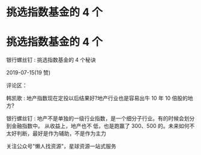 # 挑选指数基金的 4 个

# 挑选指数基金的 4 个

银行螺丝钉 : 挑选指数基金的 4 个秘诀

2019-07-15(19 赞)

评论区：

韩凯歌 : 地产指数现在定投以后结果好?地产行业也是容易出牛 10 年 10 倍股的地方?

银行螺丝钉 : 地产不是单独的一级行业指数，是一个细分子行业。有的时候会划分到金融指数中。 从收益上，地产也不 低，也是跑赢了 300、500 的。未来如何不太好判断，最好是作为辅助，不是作为主力

关注公众号"懒人找资源"，星球资源一站式服务